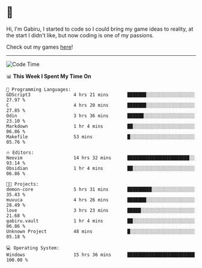 # 🐀

Hi, I'm Gabiru, I started to code so I could bring my game ideas to reality, at the start I didn't like, but now coding is one of my passions.

Check out my games [here](https://gabiru.art/projetos/)!

---

<!--START_SECTION:waka-->
![Code Time](http://img.shields.io/badge/Code%20Time-480%20hrs%2041%20mins-blue)

📊 **This Week I Spent My Time On** 

```text
💬 Programming Languages: 
GDScript3                4 hrs 21 mins       ███████░░░░░░░░░░░░░░░░░░   27.97 % 
C                        4 hrs 20 mins       ███████░░░░░░░░░░░░░░░░░░   27.85 % 
Odin                     3 hrs 36 mins       ██████░░░░░░░░░░░░░░░░░░░   23.10 % 
Markdown                 1 hr 4 mins         ██░░░░░░░░░░░░░░░░░░░░░░░   06.86 % 
Makefile                 53 mins             █░░░░░░░░░░░░░░░░░░░░░░░░   05.76 % 

🔥 Editors: 
Neovim                   14 hrs 32 mins      ███████████████████████░░   93.14 % 
Obsidian                 1 hr 4 mins         ██░░░░░░░░░░░░░░░░░░░░░░░   06.86 % 

🐱‍💻 Projects: 
demon-core               5 hrs 31 mins       █████████░░░░░░░░░░░░░░░░   35.43 % 
muvuca                   4 hrs 26 mins       ███████░░░░░░░░░░░░░░░░░░   28.49 % 
love                     3 hrs 23 mins       █████░░░░░░░░░░░░░░░░░░░░   21.68 % 
gabiru.vault             1 hr 4 mins         ██░░░░░░░░░░░░░░░░░░░░░░░   06.86 % 
Unknown Project          48 mins             █░░░░░░░░░░░░░░░░░░░░░░░░   05.18 % 

💻 Operating System: 
Windows                  15 hrs 36 mins      █████████████████████████   100.00 % 
```


<!--END_SECTION:waka-->
